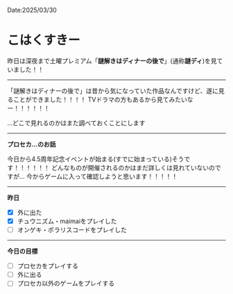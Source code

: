Date:2025/03/30
# こはくすきー

昨日は深夜まで土曜プレミアム「**謎解きはディナーの後で**」(通称**謎ディ**)を見ていました！！

---

「謎解きはディナーの後で」は昔から気になっていた作品なんですけど、遂に見ることができました！！！！
TVドラマの方もあるから見てみたいなー！！！！！！

…どこで見れるのかはまた調べておくことにします

---

**プロセカ...のお話**

今日から4.5周年記念イベントが始まる(すでに始まっている)そうです！！！！！！
どんなものが開催されるのかはまだ詳しくは見れていないのですが…
今からゲームに入って確認しようと思います！！！！！

---

**昨日**

- [x] 外に出た
- [x] チュウニズム・maimaiをプレイした
- [ ] オンゲキ・ポラリスコードをプレイした

---

**今日の目標**
- [ ] プロセカをプレイする
- [ ] 外に出る
- [ ] プロセカ以外のゲームをプレイする
